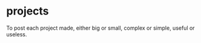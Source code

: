 # projects

To post each project made, either big or small, complex or simple, useful or useless. 

